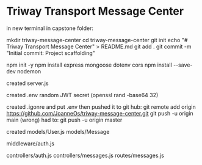 # Triway Transport Message Center

in new terminal in capstone folder:

mkdir triway-message-center
cd triway-message-center
git init
echo "# Triway Transport Message Center" > README.md
git add .
git commit -m "Initial commit: Project scaffolding"

npm init -y
npm install express mongoose dotenv cors
npm install --save-dev nodemon

created server.js

created .env 
random JWT secret (openssl rand -base64 32)

created .igonre and put .env
then pushed it to git hub:
git remote add origin https://github.com/JoanneOs/triway-message-center.git
git push -u origin main (wrong) 
had to: git push -u origin master

created models/User.js
models/Message

middleware/auth.js

controllers/auth.js
controllers/messages.js
routes/messages.js